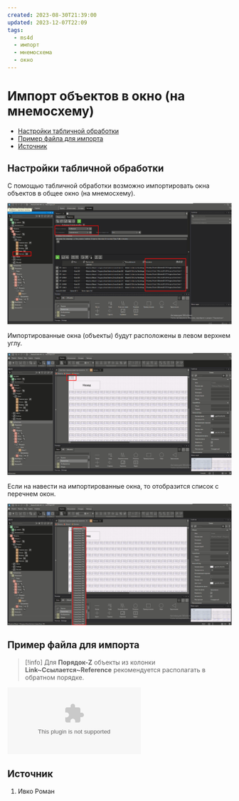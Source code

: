 ```yaml
---
created: 2023-08-30T21:39:00
updated: 2023-12-07T22:09
tags:
  - ms4d
  - импорт
  - мнемосхема
  - окно
---
```

# Импорт объектов в окно (на мнемосхему)

- [Настройки табличной обработки](#%D0%9D%D0%B0%D1%81%D1%82%D1%80%D0%BE%D0%B9%D0%BA%D0%B8-%D1%82%D0%B0%D0%B1%D0%BB%D0%B8%D1%87%D0%BD%D0%BE%D0%B9-%D0%BE%D0%B1%D1%80%D0%B0%D0%B1%D0%BE%D1%82%D0%BA%D0%B8)
- [Пример файла для импорта](#%D0%9F%D1%80%D0%B8%D0%BC%D0%B5%D1%80-%D1%84%D0%B0%D0%B9%D0%BB%D0%B0-%D0%B4%D0%BB%D1%8F-%D0%B8%D0%BC%D0%BF%D0%BE%D1%80%D1%82%D0%B0)
- [Источник](#%D0%98%D1%81%D1%82%D0%BE%D1%87%D0%BD%D0%B8%D0%BA)

## Настройки табличной обработки

С помощью табличной обработки возможно импортировать окна объектов в общее окно (на мнемосхему).

![](_файлы/514696.png)

Импортированные окна (объекты) будут расположены в левом верхнем углу.

![](_файлы/514697.png)

Если на навести на импортированные окна, то отобразится список с перечнем окон.

![](_файлы/514701.png)

## Пример файла для импорта

>[!info] Для **Порядок-Z** объекты из колонки **Link~Ссылается~Reference** рекомендуется располагать в обратном порядке.

![](_файлы/514705.csv)

## Источник

1. Ивко Роман
